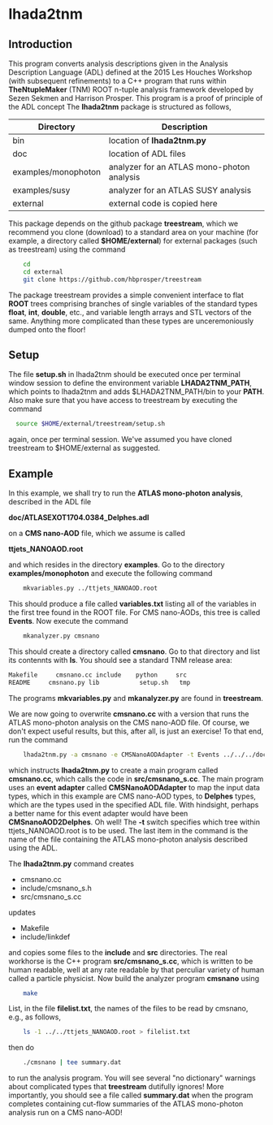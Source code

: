 # lhada2tnm

## Introduction

This program converts analysis descriptions given in the Analysis
Description Language (ADL) defined at the 2015 Les Houches Workshop
(with subsequent refinements) to a C++ program that runs within
__TheNtupleMaker__ (TNM) ROOT n-tuple analysis framework developed by Sezen Sekmen and Harrison Prosper. This program is a proof of principle of the ADL concept The __lhada2tnm__
package is structured as follows,

| __Directory__  | __Description__                   |
| --------|-------------------|
| bin           |  location of __lhada2tnm.py__                                  |
| doc          |  location of ADL files |
| examples/monophoton |  analyzer for an ATLAS mono-photon analysis |
|examples/susy| analyzer for an ATLAS SUSY analysis|
| external   | external code is copied here |

This package depends on the github package __treestream__, which we recommend
you clone (download) to a standard area on your machine (for
example, a directory called  __$HOME/external__) for external
packages (such as treestream) using the command
```bash
	cd
	cd external
	git clone https://github.com/hbprosper/treestream
```
The package treestream provides a simple convenient interface
to flat __ROOT__ trees comprising branches of single variables of the
standard types
__float__,  __int__, __double__, etc., and variable length arrays and STL
vectors of the same. Anything more complicated than
these types are unceremoniously dumped onto the floor!

## Setup

The file __setup.sh__ in lhada2tnm should be executed once per terminal window
session to define the environment variable __LHADA2TNM\_PATH__, which
points to lhada2tnm and
adds $LHADA2TNM_PATH/bin to your __PATH__. Also make sure that you have
access to treestream by executing the command
```bash
  source $HOME/external/treestream/setup.sh
```
again, once per terminal session. We've assumed you have cloned
treestream to $HOME/external as suggested.

## Example
In this example, we shall try to run the __ATLAS mono-photon analysis__,
described in the ADL file 

__doc/ATLASEXOT1704.0384\_Delphes.adl__ 

on a __CMS nano-AOD__ file, which we assume is called 

__ttjets\_NANOAOD.root__

and which resides in the directory __examples__.
Go to the directory __examples/monophoton__  and execute the following
command
```bash
	mkvariables.py ../ttjets_NANOAOD.root
```
This should produce a file called __variables.txt__ listing all of the
variables in the first tree found in the ROOT file. For CMS nano-AODs,
this tree is called __Events__. Now execute the command
```bash
	mkanalyzer.py cmsnano
```
This should create a directory called __cmsnano__. Go to that
directory and list its contennts with __ls__. You should see a standard TNM release area:
```bash
Makefile     cmsnano.cc include    python     src
README     cmsnano.py lib           setup.sh   tmp
```
The programs __mkvariables.py__ and __mkanalyzer.py__ are found in __treestream__.

We are now going to overwrite __cmsnano.cc__ with a version that runs
the ATLAS mono-photon analysis on the CMS nano-AOD file. Of course, we don't expect useful
results, but this, after all, is just an exercise! To that end, run the command
```bash
	lhada2tnm.py -a cmsnano -e CMSNanoAODAdapter -t Events ../../../doc/ATLASEXOT1704.0384_Delphes.lhada
```
which instructs __lhada2tnm.py__ to create a main program called
__cmsnano.cc__, which calls the code in __src/cmsnano_s.cc__. The main program uses
an __event adapter__ called __CMSNanoAODAdapter__ to map the input data
types, which in this example are CMS nano-AOD types, to __Delphes__
types, which are the types used in the specified ADL file. With hindsight, perhaps a better name for this event adapter would have been
__CMSnanoAOD2Delphes__. Oh well! The __-t__ switch specifies which tree within
ttjets\_NANOAOD.root is to be used. The last item in the command is the name of the file containing the ATLAS
mono-photon analysis described using the ADL.

The __lhada2tnm.py__ command creates
* cmsnano.cc
* include/cmsnano\_s.h
* src/cmsnano\_s.cc

updates

* Makefile
* include/linkdef

and copies some files to the __include__ and __src__ directories. The real workhorse is the
C++ program __src/cmsnano_s.cc__, which is written to be human readable,
well at any rate readable by that perculiar variety of human called a
particle physicist. Now build the analyzer program __cmsnano__ using
```bash
	make
```
List, in the file __filelist.txt__, the names of the files to be read by cmsnano,
e.g., as follows,
```bash
	ls -1 ../../ttjets_NANOAOD.root > filelist.txt
```
then do
```bash
	./cmsnano | tee summary.dat
```
to run the analysis program.
You will see several "no dictionary" warnings about complicated types that
__treestream__ dutifully ignores! More importantly, you should see a file called
__summary.dat__ when the program completes containing cut-flow summaries of the ATLAS mono-photon analysis run on a CMS nano-AOD!


